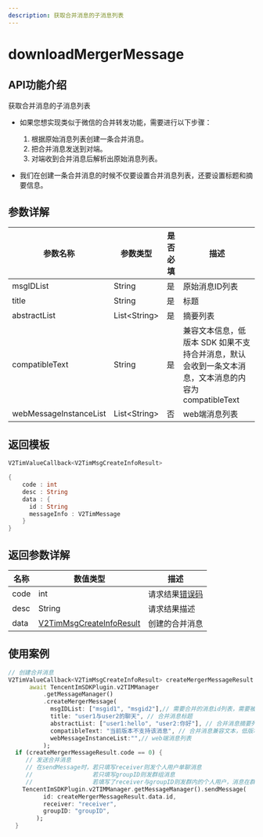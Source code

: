 ```yaml
---
description: 获取合并消息的子消息列表
---
```


# downloadMergerMessage

## API功能介绍

获取合并消息的子消息列表

*   如果您想实现类似于微信的合并转发功能，需要进行以下步骤：

    1. 根据原始消息列表创建一条合并消息。
    2. 把合并消息发送到对端。
    3. 对端收到合并消息后解析出原始消息列表。


* 我们在创建一条合并消息的时候不仅要设置合并消息列表，还要设置标题和摘要信息。

## 参数详解

| 参数名称                   | 参数类型          | 是否必填 | 描述                                                           |
| ---------------------- | ------------- | ---- | ------------------------------------------------------------ |
| msgIDList              | String        | 是    | 原始消息ID列表                                                     |
| title                  | String        | 是    | 标题                                                           |
| abstractList           | List\<String> | 是    | 摘要列表                                                         |
| compatibleText         | String        | 是    | 兼容文本信息，低版本 SDK 如果不支持合并消息，默认会收到一条文本消息，文本消息的内容为 compatibleText |
| webMessageInstanceList | List\<String> | 否    | web端消息列表                                                     |

## 返回模板

```dart
V2TimValueCallback<V2TimMsgCreateInfoResult>

{
    code : int
    desc : String
    data : {
      id : String
      messageInfo : V2TimMessage
    }
}
```

## 返回参数详解

| 名称   | 数值类型                                                          | 描述                                                             |
| ---- | ------------------------------------------------------------- | -------------------------------------------------------------- |
| code | int                                                           | 请求结果[错误码](https://cloud.tencent.com/document/product/269/1671) |
| desc | String                                                        | 请求结果描述                                                         |
| data | [V2TimMsgCreateInfoResult](../../class/v2timsdklistener-1.md) | 创建的合并消息                                                        |

## 使用案例  &#x20;

```dart
// 创建合并消息
V2TimValueCallback<V2TimMsgCreateInfoResult> createMergerMessageResult =
      await TencentImSDKPlugin.v2TIMManager
          .getMessageManager()
          .createMergerMessage(
            msgIDList: ["msgid1", "msgid2"],// 需要合并的消息id列表，需要被转发的消息列表，消息列表里可以包含合并消息，不能包含群 Tips 消息
            title: "user1与user2的聊天", // 合并消息标题
            abstractList: ["user1:hello", "user2:你好"], // 合并消息摘要列表
            compatibleText: "当前版本不支持该消息", // 合并消息兼容文本，低版本 SDK 如果不支持合并消息，默认会收到一条文本消息，文本消息的内容为 compatibleText
            webMessageInstanceList:"",// web端消息列表
          );
  if (createMergerMessageResult.code == 0) {
     // 发送合并消息
     // 在sendMessage时，若只填写receiver则发个人用户单聊消息
     //                 若只填写groupID则发群组消息
     //                 若填写了receiver与groupID则发群内的个人用户，消息在群聊中显示，只有指定receiver能看见
    TencentImSDKPlugin.v2TIMManager.getMessageManager().sendMessage(
          id: createMergerMessageResult.data.id,
          receiver: "receiver",
          groupID: "groupID",
        );
  }
```
